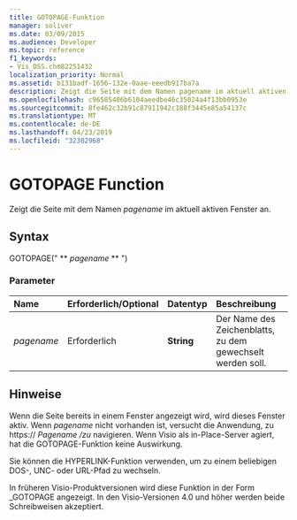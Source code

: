 ```yaml
---
title: GOTOPAGE-Funktion
manager: soliver
ms.date: 03/09/2015
ms.audience: Developer
ms.topic: reference
f1_keywords:
- Vis_DSS.chm82251432
localization_priority: Normal
ms.assetid: b131badf-1656-132e-0aae-eeedb917ba7a
description: Zeigt die Seite mit dem Namen pagename im aktuell aktiven Fenster an.
ms.openlocfilehash: c96585406b6104aeedbe46c35024a4f13bb0953e
ms.sourcegitcommit: 8fe462c32b91c87911942c188f3445e85a54137c
ms.translationtype: MT
ms.contentlocale: de-DE
ms.lasthandoff: 04/23/2019
ms.locfileid: "32302968"
---
```

# <a name="gotopage-function"></a>GOTOPAGE Function

Zeigt die Seite mit dem Namen  *pagename*  im aktuell aktiven Fenster an. 
  
## <a name="syntax"></a>Syntax

GOTOPAGE(" ** *pagename* ** ") 
  
### <a name="parameters"></a>Parameter

|**Name**|**Erforderlich/Optional**|**Datentyp**|**Beschreibung**|
|:-----|:-----|:-----|:-----|
| _pagename_ <br/> |Erforderlich  <br/> |**String** <br/> |Der Name des Zeichenblatts, zu dem gewechselt werden soll.  <br/> |
   
## <a name="remarks"></a>Hinweise

Wenn die Seite bereits in einem Fenster angezeigt wird, wird dieses Fenster aktiv. Wenn  *pagename*  nicht vorhanden ist, versucht die Anwendung, zu https://  *Pagename /zu*  navigieren. Wenn Visio als in-Place-Server agiert, hat die GOTOPAGE-Funktion keine Auswirkung. 
  
Sie können die HYPERLINK-Funktion verwenden, um zu einem beliebigen DOS-, UNC- oder URL-Pfad zu wechseln. 
  
In früheren Visio-Produktversionen wird diese Funktion in der Form _GOTOPAGE angezeigt. In den Visio-Versionen 4.0 und höher werden beide Schreibweisen akzeptiert. 
  

